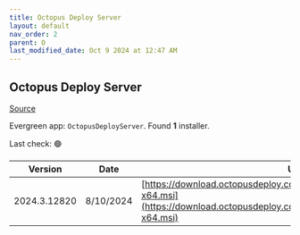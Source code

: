 ```yaml
---
title: Octopus Deploy Server
layout: default
nav_order: 2
parent: O
last_modified_date: Oct 9 2024 at 12:47 AM
---
```


## Octopus Deploy Server

[Source](https://octopus.com/)

Evergreen app: `OctopusDeployServer`. Found **1** installer.

Last check: 🟢

| Version      | Date      | URI                                                                                                                                                |
| ------------ | --------- | -------------------------------------------------------------------------------------------------------------------------------------------------- |
| 2024.3.12820 | 8/10/2024 | [https://download.octopusdeploy.com/octopus/Octopus.2024.3.12820-x64.msi](https://download.octopusdeploy.com/octopus/Octopus.2024.3.12820-x64.msi) |
